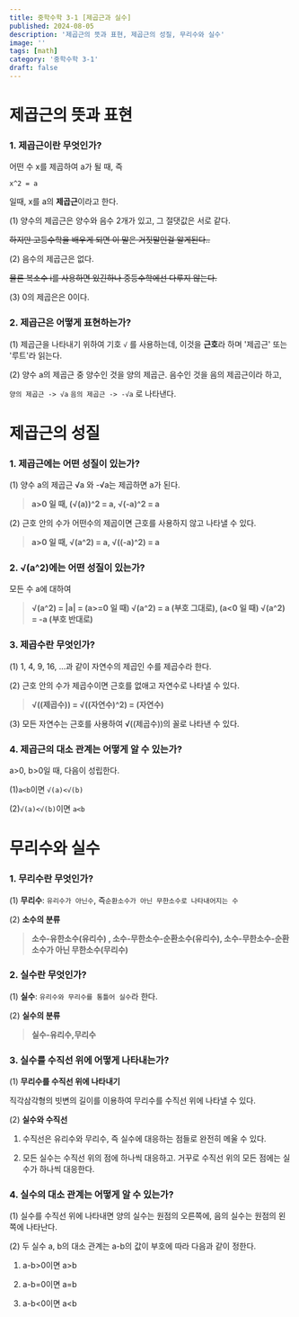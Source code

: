 ```yaml
---
title: 중학수학 3-1 [제곱근과 실수]
published: 2024-08-05
description: '제곱근의 뜻과 표현, 제곱근의 성질, 무리수와 실수'
image: ''
tags: [math]
category: '중학수학 3-1'
draft: false 
---
```


# 제곱근의 뜻과 표현 
### 1. 제곱근이란 무엇인가?
어떤 수 x를 제곱하여 a가 될 때, 즉

```x^2 = a```

일때, x를 a의 **제곱근**이라고 한다.

(1) 양수의 제곱근은 양수와 음수 2개가 있고, 그 절댓값은 서로 같다.

~~하지만 고등수학을 배우게 되면 이 말은 거짓말인걸 알게된다..~~

(2) 음수의 제곱근은 없다.

~~물론 복소수 i를 사용하면 있긴하나 중등수학에선 다루지 않는다.~~

(3) 0의 제곱은은 0이다.

### 2. 제곱근은 어떻게 표현하는가?
(1) 제곱근을 나타내기 위하여 기호 ```√``` 를 사용하는데, 이것을 **근호**라 하며 '제곱근' 또는 '루트'라 읽는다.

(2) 양수 a의 제곱근 중 양수인 것을 양의 제곱근. 음수인 것을 음의 제곱근이라 하고,

```양의 제곱근 -> √a``` ```음의 제곱근 -> -√a``` 로 나타낸다.

# 제곱근의 성질
### 1. 제곱근에는 어떤 성질이 있는가?
(1) 양수 a의 제곱근 √a 와 -√a는 제곱하면 a가 된다.

>**a>0 일 때, (√(a))^2 = a, √(-a)^2 = a**

(2) 근호 안의 수가 어떤수의 제곱이면 근호를 사용하지 않고 나타낼 수 있다.

>**a>0 일 때, √(a^2) = a, √((-a)^2) = a**

### 2. √(a^2)에는 어떤 성질이 있는가?
모든 수 a에 대하여

>**√(a^2) = |a| = (a>=0 일 때) √(a^2) = a (부호 그대로), (a<0 일 때) √(a^2) = -a (부호 반대로)**

### 3. 제곱수란 무엇인가?

(1) 1, 4, 9, 16, ...과 같이 자연수의 제곱인 수를 제곱수라 한다.

(2) 근호 안의 수가 제곱수이면 근호를 없애고 자연수로 나타낼 수 있다.

>**√((제곱수)) = √((자연수)^2) = (자연수)**

(3) 모든 자연수는 근호를 사용하여 √((제곱수))의 꼴로 나타낸 수 있다.

### 4. 제곱근의 대소 관계는 어떻게 알 수 있는가?
a>0, b>0일 때, 다음이 성립한다.

(1)```a<b```이면 ```√(a)<√(b)```

(2)```√(a)<√(b)```이면 ```a<b```

# 무리수와 실수
### 1. 무리수란 무엇인가?
(1) **무리수**: ```유리수가 아닌수```, 즉```순환소수가 아닌 무한소수로 나타내어지는 수```

(2) **소수의 분류**

>**소수-유한소수(유리수) , 소수-무한소수-순환소수(유리수), 소수-무한소수-순환소수가 아닌 무한소수(무리수)**

### 2. 실수란 무엇인가?
(1) **실수**: ```유리수와 무리수를 통틀어 실수```라 한다.

(2) **실수의 분류**

>**실수-유리수,무리수**

### 3. 실수를 수직선 위에 어떻게 나타내는가?
(1) **무리수를 수직선 위에 나타내기**

직각삼각형의 빗변의 길이를 이용하여 무리수를 수직선 위에 나타낼 수 있다.

(2) **실수와 수직선**

1. 수직선은 유리수와 무리수, 즉 실수에 대응하는 점들로 완전히 메울 수 있다.

2. 모든 실수는 수직선 위의 점에 하나씩 대응하고. 거꾸로 수직선 위의 모든 점에는 실수가 하나씩 대응한다.

### 4. 실수의 대소 관계는 어떻게 알 수 있는가?
(1) 실수를 수직선 위에 나타내면 양의 실수는 원점의 오른쪽에, 음의 실수는 원점의 왼쪽에 나타난다.

(2) 두 실수 a, b의 대소 관계는 a-b의 값이 부호에 따라 다음과 같이 정한다.

1. a-b>0이면 a>b

2. a-b=0이면 a=b

3. a-b<0이면 a<b